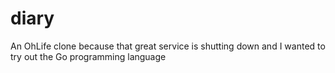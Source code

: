 # diary

An OhLife clone because that great service is shutting down and I wanted to try out the Go programming language
